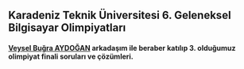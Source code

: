 ## Karadeniz Teknik Üniversitesi 6. Geleneksel Bilgisayar Olimpiyatları

#### [Veysel Buğra AYDOĞAN](https://github.com/veyselbugraaydogan) arkadaşım ile beraber katılıp 3. olduğumuz olimpiyat finali soruları ve çözümleri.
